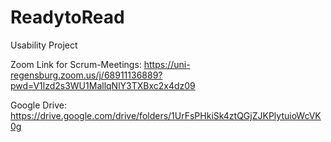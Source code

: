 # ReadytoRead
Usability Project

Zoom Link for Scrum-Meetings: https://uni-regensburg.zoom.us/j/68911136889?pwd=V1lzd2s3WU1MallqNlY3TXBxc2x4dz09

Google Drive: https://drive.google.com/drive/folders/1UrFsPHkiSk4ztQGjZJKPlytuioWcVK0g
